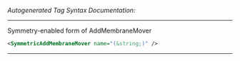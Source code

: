 <!-- THIS IS AN AUTOGENERATED FILE: Don't edit it directly, instead change the schema definition in the code itself. -->

_Autogenerated Tag Syntax Documentation:_

---
Symmetry-enabled form of AddMembraneMover

```xml
<SymmetricAddMembraneMover name="(&string;)" />
```



---
